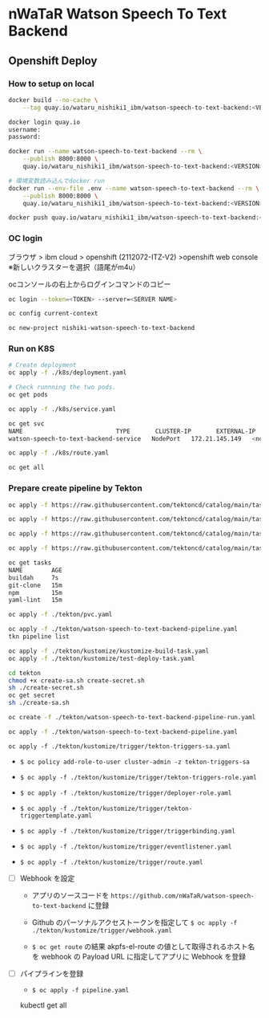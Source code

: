 # nWaTaR Watson Speech To Text Backend

## Openshift Deploy

### How to setup on local

```sh
docker build --no-cache \
    --tag quay.io/wataru_nishiki1_ibm/watson-speech-to-text-backend:<VERSION> .

docker login quay.io
username:
password:

docker run --name watson-speech-to-text-backend --rm \
    --publish 8000:8000 \
    quay.io/wataru_nishiki1_ibm/watson-speech-to-text-backend:<VERSION>

# 環境変数読み込んでdocker run
docker run --env-file .env --name watson-speech-to-text-backend --rm \
    --publish 8000:8000 \
    quay.io/wataru_nishiki1_ibm/watson-speech-to-text-backend:<VERSION>

docker push quay.io/wataru_nishiki1_ibm/watson-speech-to-text-backend:<VERSION>
```

### OC login
ブラウザ > ibm cloud > openshift (2112072-ITZ-V2) >openshift web console
※新しいクラスターを選択（語尾がm4u）

ocコンソールの右上からログインコマンドのコピー

```sh
oc login --token=<TOKEN> --server=<SERVER NAME>

oc config current-context

oc new-project nishiki-watson-speech-to-text-backend
```

### Run on K8S

```sh
# Create deployment
oc apply -f ./k8s/deployment.yaml

# Check runnning the two pods.
oc get pods

oc apply -f ./k8s/service.yaml

oc get svc
NAME                          TYPE       CLUSTER-IP       EXTERNAL-IP   PORT(S)        AGE
watson-speech-to-text-backend-service   NodePort   172.21.145.149   <none>        80:30196/TCP   30s

oc apply -f ./k8s/route.yaml

oc get all
```

### Prepare create pipeline by Tekton

```sh
oc apply -f https://raw.githubusercontent.com/tektoncd/catalog/main/task/git-clone/0.5/git-clone.yaml

oc apply -f https://raw.githubusercontent.com/tektoncd/catalog/main/task/npm/0.1/npm.yaml

oc apply -f https://raw.githubusercontent.com/tektoncd/catalog/main/task/yaml-lint/0.1/yaml-lint.yaml

oc apply -f https://raw.githubusercontent.com/tektoncd/catalog/main/task/buildah/0.2/buildah.yaml

oc get tasks
NAME        AGE
buildah     7s
git-clone   15m
npm         15m
yaml-lint   15m

oc apply -f ./tekton/pvc.yaml
```

```sh
oc apply -f ./tekton/watson-speech-to-text-backend-pipeline.yaml
tkn pipeline list

oc apply -f ./tekton/kustomize/kustomize-build-task.yaml
oc apply -f ./tekton/kustomize/test-deploy-task.yaml

cd tekton
chmod +x create-sa.sh create-secret.sh
sh ./create-secret.sh
oc get secret
sh ./create-sa.sh

oc create -f ./tekton/watson-speech-to-text-backend-pipeline-run.yaml

oc apply -f ./tekton/watson-speech-to-text-backend-pipeline.yaml

```

```
oc apply -f ./tekton/kustomize/trigger/tekton-triggers-sa.yaml
```

  - `$ oc policy add-role-to-user cluster-admin -z tekton-triggers-sa` 

  - `$ oc apply -f ./tekton/kustomize/trigger/tekton-triggers-role.yaml`
  
  - `$ oc apply -f ./tekton/kustomize/trigger/deployer-role.yaml`

  - `$ oc apply -f ./tekton/kustomize/trigger/tekton-triggertemplate.yaml`

  - `$ oc apply -f ./tekton/kustomize/trigger/triggerbinding.yaml`

  - `$ oc apply -f ./tekton/kustomize/trigger/eventlistener.yaml`

  - `$ oc apply -f ./tekton/kustomize/trigger/route.yaml`

- [ ] Webhook を設定

  - アプリのソースコードを `https://github.com/nWaTaR/watson-speech-to-text-backend` に登録

  - Github のパーソナルアクセストークンを指定して `$ oc apply -f ./tekton/kustomize/trigger/webhook.yaml`

  - `$ oc get route` の結果 akpfs-el-route の値として取得されるホスト名を webhook の Payload URL に指定してアプリに Webhook を登録

- [ ] パイプラインを登録

  - `$ oc apply -f pipeline.yaml`


  kubectl get all